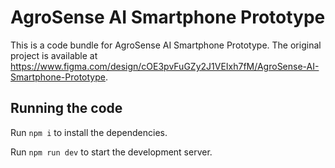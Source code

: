 
  # AgroSense AI Smartphone Prototype

  This is a code bundle for AgroSense AI Smartphone Prototype. The original project is available at https://www.figma.com/design/cOE3pvFuGZy2J1VEIxh7fM/AgroSense-AI-Smartphone-Prototype.

  ## Running the code

  Run `npm i` to install the dependencies.

  Run `npm run dev` to start the development server.
  